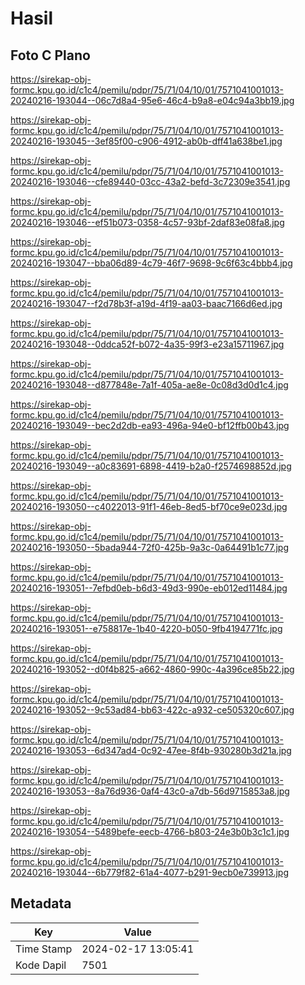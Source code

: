 # Hasil

## Foto C Plano

https://sirekap-obj-formc.kpu.go.id/c1c4/pemilu/pdpr/75/71/04/10/01/7571041001013-20240216-193044--06c7d8a4-95e6-46c4-b9a8-e04c94a3bb19.jpg

https://sirekap-obj-formc.kpu.go.id/c1c4/pemilu/pdpr/75/71/04/10/01/7571041001013-20240216-193045--3ef85f00-c906-4912-ab0b-dff41a638be1.jpg

https://sirekap-obj-formc.kpu.go.id/c1c4/pemilu/pdpr/75/71/04/10/01/7571041001013-20240216-193046--cfe89440-03cc-43a2-befd-3c72309e3541.jpg

https://sirekap-obj-formc.kpu.go.id/c1c4/pemilu/pdpr/75/71/04/10/01/7571041001013-20240216-193046--ef51b073-0358-4c57-93bf-2daf83e08fa8.jpg

https://sirekap-obj-formc.kpu.go.id/c1c4/pemilu/pdpr/75/71/04/10/01/7571041001013-20240216-193047--bba06d89-4c79-46f7-9698-9c6f63c4bbb4.jpg

https://sirekap-obj-formc.kpu.go.id/c1c4/pemilu/pdpr/75/71/04/10/01/7571041001013-20240216-193047--f2d78b3f-a19d-4f19-aa03-baac7166d6ed.jpg

https://sirekap-obj-formc.kpu.go.id/c1c4/pemilu/pdpr/75/71/04/10/01/7571041001013-20240216-193048--0ddca52f-b072-4a35-99f3-e23a15711967.jpg

https://sirekap-obj-formc.kpu.go.id/c1c4/pemilu/pdpr/75/71/04/10/01/7571041001013-20240216-193048--d877848e-7a1f-405a-ae8e-0c08d3d0d1c4.jpg

https://sirekap-obj-formc.kpu.go.id/c1c4/pemilu/pdpr/75/71/04/10/01/7571041001013-20240216-193049--bec2d2db-ea93-496a-94e0-bf12ffb00b43.jpg

https://sirekap-obj-formc.kpu.go.id/c1c4/pemilu/pdpr/75/71/04/10/01/7571041001013-20240216-193049--a0c83691-6898-4419-b2a0-f2574698852d.jpg

https://sirekap-obj-formc.kpu.go.id/c1c4/pemilu/pdpr/75/71/04/10/01/7571041001013-20240216-193050--c4022013-91f1-46eb-8ed5-bf70ce9e023d.jpg

https://sirekap-obj-formc.kpu.go.id/c1c4/pemilu/pdpr/75/71/04/10/01/7571041001013-20240216-193050--5bada944-72f0-425b-9a3c-0a64491b1c77.jpg

https://sirekap-obj-formc.kpu.go.id/c1c4/pemilu/pdpr/75/71/04/10/01/7571041001013-20240216-193051--7efbd0eb-b6d3-49d3-990e-eb012ed11484.jpg

https://sirekap-obj-formc.kpu.go.id/c1c4/pemilu/pdpr/75/71/04/10/01/7571041001013-20240216-193051--e758817e-1b40-4220-b050-9fb4194771fc.jpg

https://sirekap-obj-formc.kpu.go.id/c1c4/pemilu/pdpr/75/71/04/10/01/7571041001013-20240216-193052--d0f4b825-a662-4860-990c-4a396ce85b22.jpg

https://sirekap-obj-formc.kpu.go.id/c1c4/pemilu/pdpr/75/71/04/10/01/7571041001013-20240216-193052--9c53ad84-bb63-422c-a932-ce505320c607.jpg

https://sirekap-obj-formc.kpu.go.id/c1c4/pemilu/pdpr/75/71/04/10/01/7571041001013-20240216-193053--6d347ad4-0c92-47ee-8f4b-930280b3d21a.jpg

https://sirekap-obj-formc.kpu.go.id/c1c4/pemilu/pdpr/75/71/04/10/01/7571041001013-20240216-193053--8a76d936-0af4-43c0-a7db-56d9715853a8.jpg

https://sirekap-obj-formc.kpu.go.id/c1c4/pemilu/pdpr/75/71/04/10/01/7571041001013-20240216-193054--5489befe-eecb-4766-b803-24e3b0b3c1c1.jpg

https://sirekap-obj-formc.kpu.go.id/c1c4/pemilu/pdpr/75/71/04/10/01/7571041001013-20240216-193044--6b779f82-61a4-4077-b291-9ecb0e739913.jpg


## Metadata

| Key        | Value               |
| ---------- | ------------------- |
| Time Stamp | 2024-02-17 13:05:41 |
| Kode Dapil | 7501                |



